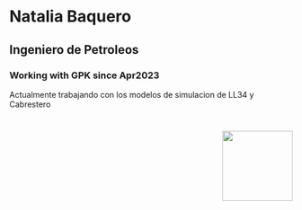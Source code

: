 # Natalia Baquero
## Ingeniero de Petroleos
### Working with GPK since Apr2023
Actualmente trabajando con los modelos de simulacion de LL34 y Cabrestero

# <img style="float: right;" src="https://media.licdn.com/dms/image/C4E16AQGL05yHJkhLnA/profile-displaybackgroundimage-shrink_200_800/0/1627051380021?e=2147483647&v=beta&t=vK_OJnoJaleKPLENeQcF_tc4gi3-ZdqIGoUQ4WTdp7Y" width="125" height="125">
